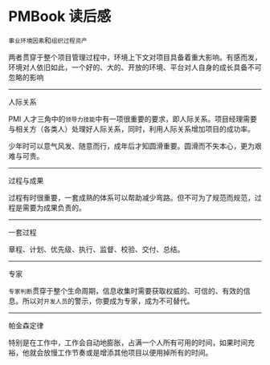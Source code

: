 # PMBook 读后感

`事业环境因素`和`组织过程资产`

两者贯穿于整个项目管理过程中，环境上下文对项目具备着重大影响。有感而发，环境对人依旧如此，一个好的、大的、开放的环境、平台对人自身的成长具备不可忽略的影响

---

人际关系

PMI 人才三角中的`领导力技能`中有一项很重要的要求，即人际关系。项目经理需要与相关方（各类人）处理好人际关系，同时，利用人际关系增加项目的成功率。

少年时可以意气风发、随意而行，成年后才知圆滑重要。圆滑而不失本心，更为艰难与可贵。

---

过程与成果

过程有时很重要，一套成熟的体系可以帮助减少弯路。但不可为了规范而规范，过程是需要为成果负责的。

---

一套过程

章程、计划、优先级、执行、监督、校验、交付、总结。

---

专家

`专家判断`贯穿于整个生命周期，信息收集时需要获取权威的、可信的、有效的信息。所以对`开发人员`的警示，你要成为专家，成为不可替代。

---

帕金森定律

特别是在工作中，工作会自动地膨胀，占满一个人所有可用的时间，如果时间充裕，他就会放慢工作节奏或是增添其他项目以便用掉所有的时间。
